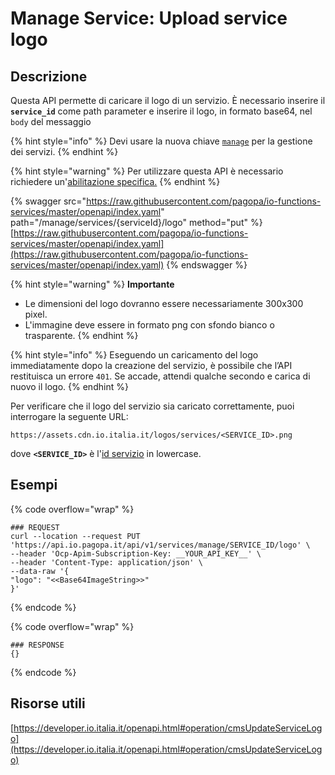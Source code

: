# Manage Service: Upload service logo

## Descrizione

Questa API permette di caricare il logo di un servizio. È necessario inserire il **`service_id`** come path parameter e inserire  il logo, in formato base64, nel `body` del messaggio

{% hint style="info" %}
Devi usare la nuova chiave [`manage`](../../funzionalita/pubblicare-un-servizio/chiave-manage.md) per la gestione dei servizi.&#x20;
{% endhint %}

{% hint style="warning" %}
Per utilizzare questa API è necessario richiedere un'[abilitazione specifica.](../../abilitazioni/gestione-dei-servizi.md)
{% endhint %}

{% swagger src="https://raw.githubusercontent.com/pagopa/io-functions-services/master/openapi/index.yaml" path="/manage/services/{serviceId}/logo" method="put" %}
[https://raw.githubusercontent.com/pagopa/io-functions-services/master/openapi/index.yaml](https://raw.githubusercontent.com/pagopa/io-functions-services/master/openapi/index.yaml)
{% endswagger %}

{% hint style="warning" %}
**Importante**

* Le dimensioni del logo dovranno essere necessariamente 300x300 pixel.&#x20;
* L'immagine deve essere in formato png con sfondo bianco o trasparente.
{% endhint %}

{% hint style="info" %}
Eseguendo un caricamento del logo immediatamente dopo la creazione del servizio, è possibile che l’API restituisca un errore `401`. Se accade, attendi qualche secondo e carica di nuovo il logo.
{% endhint %}

Per verificare che il logo del servizio sia caricato correttamente, puoi interrogare la seguente URL:

```markup
https://assets.cdn.io.italia.it/logos/services/<SERVICE_ID>.png
```

dove **`<SERVICE_ID>`** è l'[id servizio](../../funzionalita/pubblicare-un-servizio/dati-obbligatori/attributi.md#service\_id) in lowercase.

## Esempi

{% code overflow="wrap" %}
```shell
### REQUEST
curl --location --request PUT 'https://api.io.pagopa.it/api/v1/services/manage/SERVICE_ID/logo' \
--header 'Ocp-Apim-Subscription-Key: __YOUR_API_KEY__' \
--header 'Content-Type: application/json' \
--data-raw '{
"logo": "<<Base64ImageString>>"
}'
```
{% endcode %}

{% code overflow="wrap" %}
```shell
### RESPONSE
{}
```
{% endcode %}

## Risorse utili

[https://developer.io.italia.it/openapi.html#operation/cmsUpdateServiceLogo](https://developer.io.italia.it/openapi.html#operation/cmsUpdateServiceLogo)
